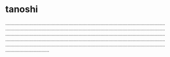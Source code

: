 # tanoshi
..............................................................................................................................................................................................................................................................................................................................................................................................................................................................................................................................................................................................................................................................................